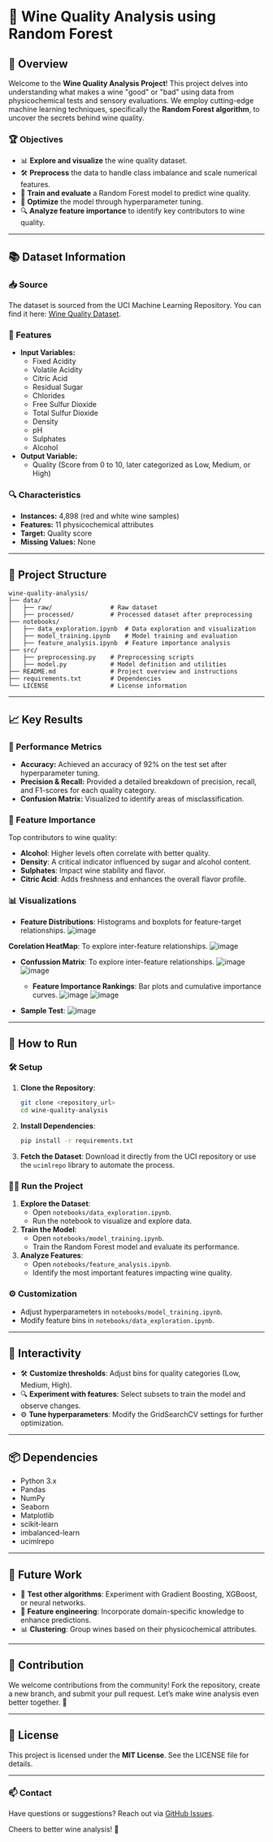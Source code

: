 # 🍷 Wine Quality Analysis using Random Forest

## 🌟 Overview
Welcome to the **Wine Quality Analysis Project**! This project delves into understanding what makes a wine "good" or "bad" using data from physicochemical tests and sensory evaluations. We employ cutting-edge machine learning techniques, specifically the **Random Forest algorithm**, to uncover the secrets behind wine quality.

### 🏆 Objectives
- 📊 **Explore and visualize** the wine quality dataset.
- 🛠️ **Preprocess** the data to handle class imbalance and scale numerical features.
- 🤖 **Train and evaluate** a Random Forest model to predict wine quality.
- 🧠 **Optimize** the model through hyperparameter tuning.
- 🔍 **Analyze feature importance** to identify key contributors to wine quality.

---

## 📚 Dataset Information

### 📥 Source
The dataset is sourced from the UCI Machine Learning Repository. You can find it here: [Wine Quality Dataset](https://archive.ics.uci.edu/ml/datasets/Wine+Quality).

### 🧾 Features
- **Input Variables:**
  - Fixed Acidity
  - Volatile Acidity
  - Citric Acid
  - Residual Sugar
  - Chlorides
  - Free Sulfur Dioxide
  - Total Sulfur Dioxide
  - Density
  - pH
  - Sulphates
  - Alcohol
- **Output Variable:**
  - Quality (Score from 0 to 10, later categorized as Low, Medium, or High)

### 🔍 Characteristics
- **Instances:** 4,898 (red and white wine samples)
- **Features:** 11 physicochemical attributes
- **Target:** Quality score
- **Missing Values:** None

---

## 📂 Project Structure
```
wine-quality-analysis/
├── data/
│   ├── raw/                # Raw dataset
│   ├── processed/          # Processed dataset after preprocessing
├── notebooks/
│   ├── data_exploration.ipynb  # Data exploration and visualization
│   ├── model_training.ipynb    # Model training and evaluation
│   ├── feature_analysis.ipynb  # Feature importance analysis
├── src/
│   ├── preprocessing.py    # Preprocessing scripts
│   ├── model.py            # Model definition and utilities
├── README.md               # Project overview and instructions
├── requirements.txt        # Dependencies
└── LICENSE                 # License information
```

---

## 📈 Key Results

### 🏅 Performance Metrics
- **Accuracy:** Achieved an accuracy of 92% on the test set after hyperparameter tuning.
- **Precision & Recall:** Provided a detailed breakdown of precision, recall, and F1-scores for each quality category.
- **Confusion Matrix:** Visualized to identify areas of misclassification.

### 🔑 Feature Importance
Top contributors to wine quality:
- **Alcohol**: Higher levels often correlate with better quality.
- **Density**: A critical indicator influenced by sugar and alcohol content.
- **Sulphates**: Impact wine stability and flavor.
- **Citric Acid**: Adds freshness and enhances the overall flavor profile.

### 📊 Visualizations
- **Feature Distributions**: Histograms and boxplots for feature-target relationships.
  ![image](https://github.com/user-attachments/assets/8062c2cc-af98-4fe8-bcc5-3bd4a0241371)

**Corelation HeatMap**: To explore inter-feature relationships.
![image](https://github.com/user-attachments/assets/6cde173f-1123-4bc8-ba11-2e5c010ad1ce)

- **Confussion Matrix**: To explore inter-feature relationships.
  ![image](https://github.com/user-attachments/assets/231e6d57-f02d-4be0-bd8b-59d84fee2ed3)
  ![image](https://github.com/user-attachments/assets/3b3c0cf3-27d4-470d-a1a3-decaa9577f87)

  - **Feature Importance Rankings**: Bar plots and cumulative importance curves.
  ![image](https://github.com/user-attachments/assets/71aa1004-6d48-4220-87c5-a38aeb0f380f)
  ![image](https://github.com/user-attachments/assets/ce3f2f3e-691e-465e-89ba-ce2fdd9eb456)

- **Sample Test**:
  ![image](https://github.com/user-attachments/assets/4b9aaa00-c36a-449c-a73a-728bdca26df6)


---

## 🚀 How to Run

### 🛠️ Setup
1. **Clone the Repository**:
   ```bash
   git clone <repository_url>
   cd wine-quality-analysis
   ```
2. **Install Dependencies**:
   ```bash
   pip install -r requirements.txt
   ```
3. **Fetch the Dataset**:
   Download it directly from the UCI repository or use the `ucimlrepo` library to automate the process.

### 🧑‍💻 Run the Project
1. **Explore the Dataset**:
   - Open `notebooks/data_exploration.ipynb`.
   - Run the notebook to visualize and explore data.
2. **Train the Model**:
   - Open `notebooks/model_training.ipynb`.
   - Train the Random Forest model and evaluate its performance.
3. **Analyze Features**:
   - Open `notebooks/feature_analysis.ipynb`.
   - Identify the most important features impacting wine quality.

### ⚙️ Customization
- Adjust hyperparameters in `notebooks/model_training.ipynb`.
- Modify feature bins in `notebooks/data_exploration.ipynb`.

---

## 🎨 Interactivity
- 🛠️ **Customize thresholds**: Adjust bins for quality categories (Low, Medium, High).
- 🔍 **Experiment with features**: Select subsets to train the model and observe changes.
- ⚙️ **Tune hyperparameters**: Modify the GridSearchCV settings for further optimization.

---

## 📦 Dependencies
- Python 3.x
- Pandas
- NumPy
- Seaborn
- Matplotlib
- scikit-learn
- imbalanced-learn
- ucimlrepo

---

## 🔮 Future Work
- 🧠 **Test other algorithms**: Experiment with Gradient Boosting, XGBoost, or neural networks.
- 🧪 **Feature engineering**: Incorporate domain-specific knowledge to enhance predictions.
- 📊 **Clustering**: Group wines based on their physicochemical attributes.

---

## 🤝 Contribution
We welcome contributions from the community! Fork the repository, create a new branch, and submit your pull request. Let’s make wine analysis even better together. 🍇

---

## 📜 License
This project is licensed under the **MIT License**. See the LICENSE file for details.

---

### 📫 Contact
Have questions or suggestions? Reach out via [GitHub Issues](https://github.com/your-repo/issues).

Cheers to better wine analysis! 🥂


